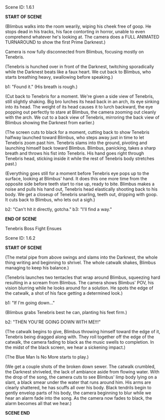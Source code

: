 Scene ID: 1.6.1

**START OF SCENE**

(Blimbus walks into the room wearily, wiping his cheek free of goop. He stops dead in his tracks, his face contorting in horror, unable to even comprehend whatever he's looking at. The camera does a FULL ANIMATED TURNAROUND to show the first Prime Darknest.)

Camera is now fully disconnected from Blimbus, focusing mostly on Tenebris.

(Tenebris is hunched over in front of the Darknest, twitching sporadically while the Darknest beats like a faux heart. We cut back to Blimbus, who starts breathing heavy, swallowing before speaking.)

b1: "Found it." (His breath is rough.)

(Cut back to Tenebris for a moment. We're given a side view of Tenebris, still slightly shaking. Big bro lurches its head back in an arch, its eye sinking into its head. The weight of its head causes it to lurch backward, the eye popping out perfectly to stare at Blimbus, the camera zooming out cleanly with the arch. We cut to a back view of Tenebris, mirroring the back view of Blimbus showing the Darknest from earlier.) 

(The screen cuts to black for a moment, cutting back to show Tenebris halfway launched toward Blimbus, who steps away just in time to let Tenebris zoom past him. Tenebris slams into the ground, pivoting and launching himself back toward Blimbus. Blimbus, panicking, takes a sharp breath and throws his fist into Tenebris. His hand goes right through Tenebris head, sticking inside it while the rest of Tenebris body stretches past.)

(Everything goes still for a moment before Tenebris eye pops up to the surface, looking at Blimbus' hand. It does this one more time from the opposite side before teeth start to rise up, ready to bite. Blimbus makes a noise and pulls his hand out, Tenebris head elastically shooting back to his body. We get a closeup of Tenebris snarling, teeth out, dripping with goop. It cuts back to Blimbus, who lets out a sigh.)

b2: "Can't hit it directly, gotcha."
b3: "I'll find a way."

**END OF SCENE**

Tenebris Boss Fight Ensues

Scene ID: 1.6.2

**START OF SCENE**

(The metal pipe from above swings and slams into the Darknest, the whole thing writing and beginning to shrivel. The whole catwalk shakes, Blimbus managing to keep his balance.)

(Tenebris launches two tentacles that wrap around Blimbus, squeezing hard resulting in a scream from Blimbus. The camera shows Blimbus' POV, his vision blurring while he looks around for a solution. He spots the edge of the catwalk, a shot of his face getting a determined look.)

b1: "If I'm going down..."

(Blimbus grabs Tenebris best he can, planting his feet firm.)

b2: "THEN YOU'RE GOING DOWN WITH ME!!!"

(The catwalk begins to give, Blimbus throwing himself toward the edge of it, Tenebris being dragged along with. They roll together off the edge of the catwalk, the camera fading to black as the music swells to completion. In the midst of the black screen, we hear a sickening impact.)

(The Blue Man Is No More starts to play.)

(We get a couple shots of the broken down sewer. The catwalk crumbled, the Darknest shriveled, the lack of ambiance aside from flowing water. With the drop of the song, the camera cuts to see Blimbus' limp body lying on a slant, a black smear under the water that runs around him. His arms are clearly shattered, he has scuffs all over his body. Black tendrils begin to gently envelop parts of his body, the camera beginning to blur while we hear an alarm fade into the song. As the camera now fades to black, the alarm becomes all that we hear.)

**SCENE END**